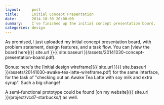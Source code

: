 ```yaml
---
layout:     post
title:      Initial Concept Presentation
date:       2014-10-30 20:00:00
summary:    I've finished up the initial concept presentation board.
categories: design
---
```


As promised, I just uploaded my initial concept presentation board, with problem statement, design features, and a task flow. You can [view the board here]({{ site.url }}{{ site.baseurl }}/assets/20141030-concept-presentation-board.pdf).

Bonus: here's the [initial design wireframe]({{ site.url }}{{ site.baseurl }}/assets/20141030-awake-tea-latte-wireframe.pdf) for the same interface, for the task of "checking out an Awake Tea Latte with soy milk and extra syrup". Such a big change!

A semi-functional prototype could be found [on my website]({{ site.url }}/project/vcd7-starbucks/) as well.
